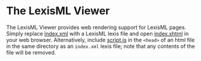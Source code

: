 #  The LexisML Viewer  #

The LexisML Viewer provides web rendering support for LexisML pages.
Simply replace [index.xml](index.xml) with a LexisML lexis file and open [index.xhtml](index.xhtml) in your web browser.
Alternatively, include [script.js](script.js) in the `<head>` of an html file in the same directory as an `index.xml` lexis file; note that any contents of the file will be removed.
